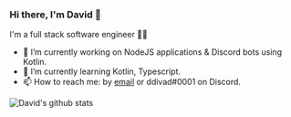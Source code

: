 ### Hi there, I'm David 👋

<!--
**ddivad195/ddivad195** is a ✨ _special_ ✨ repository because its `README.md` (this file) appears on your GitHub profile.

Here are some ideas to get you started:

- 🔭 I’m currently working on ...
- 🌱 I’m currently learning ...
- 👯 I’m looking to collaborate on ...
- 🤔 I’m looking for help with ...
- 💬 Ask me about ...
- 📫 How to reach me: ...
- 😄 Pronouns: ...
- ⚡ Fun fact: ...
-->

I'm a full stack software engineer 👨‍💻
- 🔭 I’m currently working on NodeJS applications & Discord bots using Kotlin.
- 🌱 I’m currently learning Kotlin, Typescript.
- 📫 How to reach me: by [email](mailto:ddivad195@gmail.com) or ddivad#0001 on Discord.


![David's github stats](https://github-readme-stats.vercel.app/api?username=ddivad195&count_private=true&show_icons=true&theme=dracula&hide=issues)
